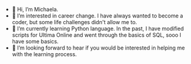 - 👋 Hi, I’m Michaela.
- 👀 I’m interested in career change. I have always wanted to become a coder, but some life challenges didn't allow me to.
- 🌱 I’m currently learning Python language. In the past, I have modified scripts for Ultima Online and went through the basics of SQL, sooo I have some basics.
- 💞️ I’m looking forward to hear if you would be interested in helping me with the learning process.

<!---
Mia-92/Mia-92 is a ✨ special ✨ repository because its `README.md` (this file) appears on your GitHub profile.
You can click the Preview link to take a look at your changes.
--->
